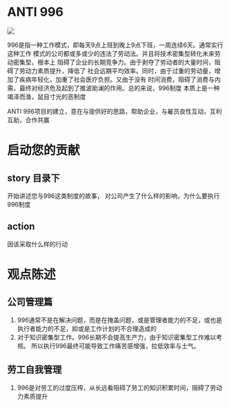 # ANTI 996

[![](https://img.shields.io/badge/link-996.icu-red.svg)](https://996.icu)


996是指一种工作模式，即每天9点上班到晚上9点下班，一周连续6天。通常实行这种工作
模式的公司都或多或少的违法了劳动法。并且将技术密集型转化未来劳动密集型，根本上
阻碍了企业的长期竞争力。由于剥夺了劳动者的大量时间，阻碍了劳动力素质提升，降低了
社会远期平均效率。同时，由于过重的劳动量，增加了疾病年轻化，加重了社会医疗负担。又由于没有
时间消费，阻碍了消费与内需，最终对经济危及起到了推波助澜的作用。总的来说，996制度
本质上是一种竭泽而渔，鼠目寸光的恶制度

ANTI 996项目的建立，意在与提供好的思路，帮助企业，与雇员良性互动，互利互助，合作共赢


# 启动您的贡献
## story 目录下
开始讲述您与996这类制度的故事，
对公司产生了什么样的影响，为什么要执行996制度

## action
 因该采取什么样的行动


# 观点陈述
## 公司管理篇
  1. 996通常不是在解决问题，而是在掩盖问题，或是管理者能力的不足，或也是执行者能力的不足，抑或是工作计划的不合理造成的
  1. 对于知识密集型工作。996长期不会提高生产力，由于知识密集型工作难以考核。
  所以执行996最终可能导致工作痛苦感增强，拉低效率与士气。

## 劳工自我管理
  1. 996是对劳工的过度压榨，从长远看阻碍了劳工的知识积累时间，阻碍了劳动力素质提升


